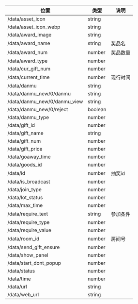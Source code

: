 | 位置                           | 类型      | 说明   |
|------------------------------|---------|------|
| /data/asset_icon             | string  |      |
 | /data/asset_icon_webp        | string  |      |
 | /data/award_image            | string  |      |
 | /data/award_name             | string  | 奖品名  |
 | /data/award_num              | number  | 奖品数量 |
 | /data/award_type             | number  |      |
 | /data/cur_gift_num           | number  |      |
 | /data/current_time           | number  | 现行时间 |
 | /data/danmu                  | string  |      |
 | /data/danmu_new/0/danmu      | string  |      |
 | /data/danmu_new/0/danmu_view | string  |      |
 | /data/danmu_new/0/reject     | boolean |      |
 | /data/danmu_type             | number  |      |
 | /data/gift_id                | number  |      |
 | /data/gift_name              | string  |      |
 | /data/gift_num               | number  |      |
 | /data/gift_price             | number  |      |
 | /data/goaway_time            | number  |      |
 | /data/goods_id               | number  |      |
 | /data/id                     | number  | 抽奖id |
 | /data/is_broadcast           | number  |      |
 | /data/join_type              | number  |      |
 | /data/lot_status             | number  |      |
 | /data/max_time               | number  |      |
 | /data/require_text           | string  | 参加条件 |
 | /data/require_type           | number  |      |
 | /data/require_value          | number  |      |
 | /data/room_id                | number  | 房间号  |
 | /data/send_gift_ensure       | number  |      |
 | /data/show_panel             | number  |      |
 | /data/start_dont_popup       | number  |      |
 | /data/status                 | number  |      |
 | /data/time                   | number  |      |
 | /data/url                    | string  |      |
 | /data/web_url                | string  |      |